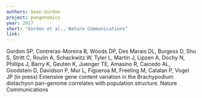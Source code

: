 ```yaml
---
authors: Sean Gordon
project: pangenomics
year: 2017
short: "Gordon et al., Nature Communications"
link:
---
```


Gordon SP, Contreras-Moreira B, Woods DP, Des Marais DL, Burgess D, Shu S, Stritt C, Roulin A, Schackwitz W, Tyler L, Martin J, Lipzen A, Dochy N, Phillips J, Barry K, Geuten K, Juenger TE, Amasino R, Caicedo AL, Goodstein D, Davidson P, Mur L, Figueroa M, Freeling M, Catalan P, Vogel JP (in press) Extensive gene content variation in the Brachypodium distachyon pan-genome correlates with population structure. Nature Communications
